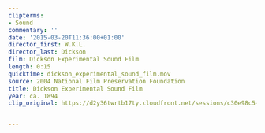 ```yaml
---
clipterms:
- Sound
commentary: ''
date: '2015-03-20T11:36:00+01:00'
director_first: W.K.L.
director_last: Dickson
film: Dickson Experimental Sound Film
length: 0:15
quicktime: dickson_experimental_sound_film.mov
source: 2004 National Film Preservation Foundation
title: Dickson Experimental Sound Film
year: ca. 1894
clip_original: https://d2y36twrtb17ty.cloudfront.net/sessions/c30e98c5-dd22-4c01-8059-ae31015d6511/b01229e0-d5c4-4a14-83c4-ae31015d651a-7a5eb371-80e4-4a36-af8b-ae31015d81f3.mp4


---
```

